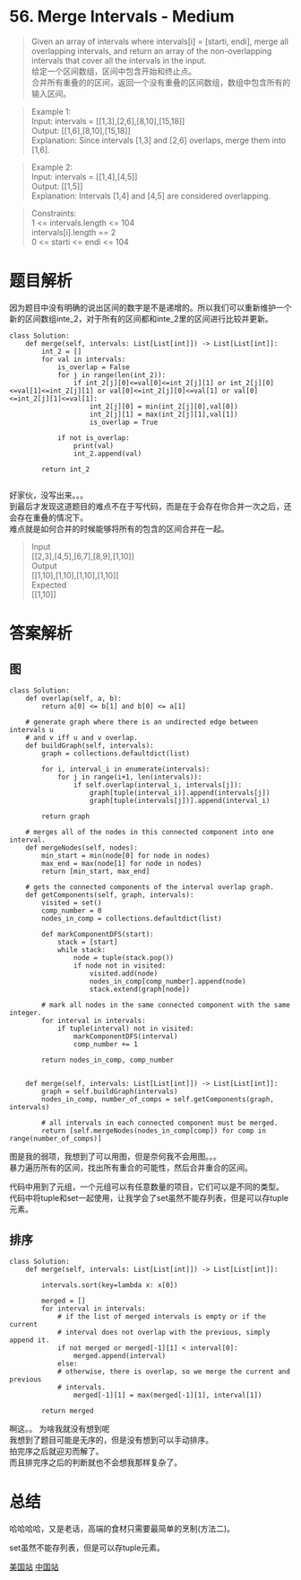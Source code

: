 # 56. Merge Intervals - Medium

>Given an array of intervals where intervals[i] = [starti, endi], merge all overlapping intervals, and return an array of the non-overlapping intervals that cover all the intervals in the input.  
给定一个区间数组，区间中包含开始和终止点。  
合并所有重叠的的区间，返回一个没有重叠的区间数组，数组中包含所有的输入区间。

 

>Example 1:  
Input: intervals = [[1,3],[2,6],[8,10],[15,18]]   
Output: [[1,6],[8,10],[15,18]]  
Explanation: Since intervals [1,3] and [2,6] overlaps, merge them into [1,6].  

>Example 2:  
Input: intervals = [[1,4],[4,5]]  
Output: [[1,5]]  
Explanation: Intervals [1,4] and [4,5] are considered overlapping.
 

>Constraints:  
1 <= intervals.length <= 104  
intervals[i].length == 2  
0 <= starti <= endi <= 104

# 题目解析

因为题目中没有明确的说出区间的数字是不是递增的。所以我们可以重新维护一个新的区间数组inte_2，对于所有的区间都和inte_2里的区间进行比较并更新。

```python3
class Solution:
    def merge(self, intervals: List[List[int]]) -> List[List[int]]:
        int_2 = []
        for val in intervals:
            is_overlap = False
            for j in range(len(int_2)):
                if int_2[j][0]<=val[0]<=int_2[j][1] or int_2[j][0]<=val[1]<=int_2[j][1] or val[0]<=int_2[j][0]<=val[1] or val[0]<=int_2[j][1]<=val[1]:
                    int_2[j][0] = min(int_2[j][0],val[0])
                    int_2[j][1] = max(int_2[j][1],val[1])
                    is_overlap = True
                    
            if not is_overlap:
                print(val)
                int_2.append(val)
        
        return int_2
                    
```
好家伙，没写出来。。。  
到最后才发现这道题目的难点不在于写代码，而是在于会存在你合并一次之后，还会存在重叠的情况下。  
难点就是如何合并的时候能够将所有的包含的区间合并在一起。  
>Input  
[[2,3],[4,5],[6,7],[8,9],[1,10]]  
Output  
[[1,10],[1,10],[1,10],[1,10]]  
Expected  
[[1,10]]  

# 答案解析

## 图
```python3
class Solution:
    def overlap(self, a, b):
        return a[0] <= b[1] and b[0] <= a[1]

    # generate graph where there is an undirected edge between intervals u
    # and v iff u and v overlap.
    def buildGraph(self, intervals):
        graph = collections.defaultdict(list)

        for i, interval_i in enumerate(intervals):
            for j in range(i+1, len(intervals)):
                if self.overlap(interval_i, intervals[j]):
                    graph[tuple(interval_i)].append(intervals[j])
                    graph[tuple(intervals[j])].append(interval_i)

        return graph

    # merges all of the nodes in this connected component into one interval.
    def mergeNodes(self, nodes):
        min_start = min(node[0] for node in nodes)
        max_end = max(node[1] for node in nodes)
        return [min_start, max_end]

    # gets the connected components of the interval overlap graph.
    def getComponents(self, graph, intervals):
        visited = set()
        comp_number = 0
        nodes_in_comp = collections.defaultdict(list)

        def markComponentDFS(start):
            stack = [start]
            while stack:
                node = tuple(stack.pop())
                if node not in visited:
                    visited.add(node)
                    nodes_in_comp[comp_number].append(node)
                    stack.extend(graph[node])

        # mark all nodes in the same connected component with the same integer.
        for interval in intervals:
            if tuple(interval) not in visited:
                markComponentDFS(interval)
                comp_number += 1

        return nodes_in_comp, comp_number


    def merge(self, intervals: List[List[int]]) -> List[List[int]]:
        graph = self.buildGraph(intervals)
        nodes_in_comp, number_of_comps = self.getComponents(graph, intervals)

        # all intervals in each connected component must be merged.
        return [self.mergeNodes(nodes_in_comp[comp]) for comp in range(number_of_comps)]
```
图是我的弱项，我想到了可以用图，但是奈何我不会用图。。。   
暴力遍历所有的区间，找出所有重合的可能性，然后合并重合的区间。  

代码中用到了元组，一个元组可以有任意数量的项目，它们可以是不同的类型。  
代码中将tuple和set一起使用，让我学会了set虽然不能存列表，但是可以存tuple元素。

## 排序
```python3
class Solution:
    def merge(self, intervals: List[List[int]]) -> List[List[int]]:

        intervals.sort(key=lambda x: x[0])

        merged = []
        for interval in intervals:
            # if the list of merged intervals is empty or if the current
            # interval does not overlap with the previous, simply append it.
            if not merged or merged[-1][1] < interval[0]:
                merged.append(interval)
            else:
            # otherwise, there is overlap, so we merge the current and previous
            # intervals.
                merged[-1][1] = max(merged[-1][1], interval[1])

        return merged
```
啊这。。 为啥我就没有想到呢  
我想到了题目可能是无序的，但是没有想到可以手动排序。  
拍完序之后就迎刃而解了。  
而且排完序之后的判断就也不会想我那样复杂了。

# 总结
哈哈哈哈，又是老话，高端的食材只需要最简单的烹制(方法二)。

set虽然不能存列表，但是可以存tuple元素。

[美国站](https://leetcode.com/problems/search-insert-position/solution/)
[中国站](https://leetcode-cn.com/problems/search-insert-position/solution/sou-suo-cha-ru-wei-zhi-by-leetcode-solution/)
